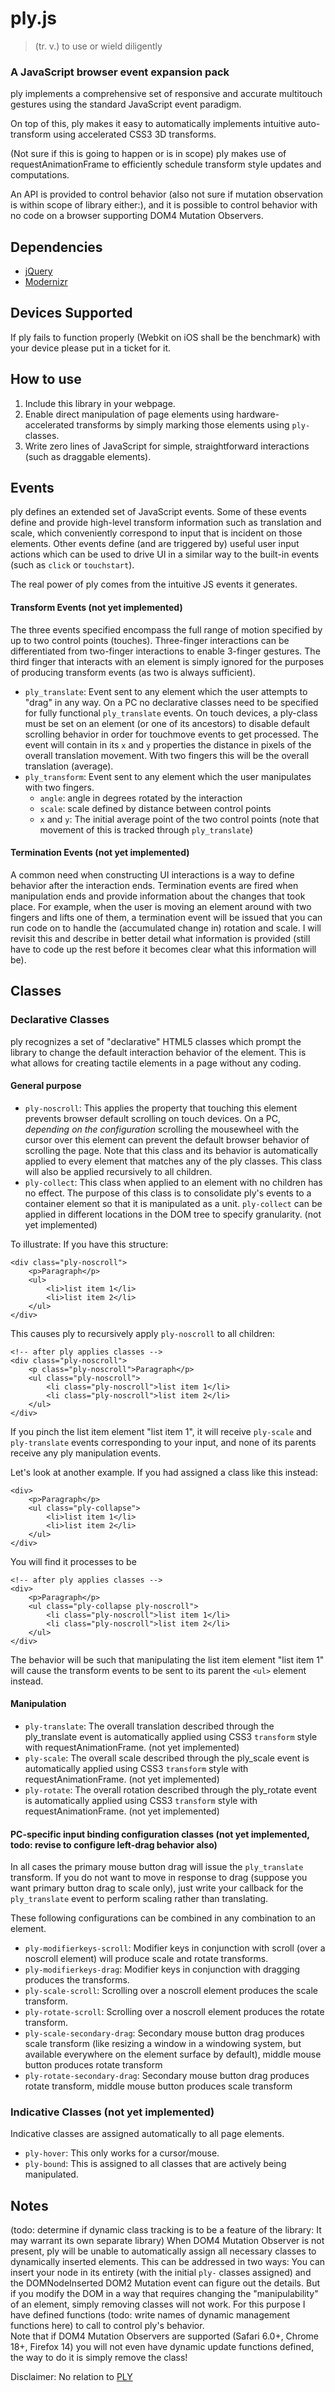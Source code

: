ply.js
======

> (tr. v.) to use or wield diligently

### A JavaScript browser event expansion pack

ply implements a comprehensive set of responsive and accurate multitouch gestures using the standard JavaScript event paradigm.

On top of this, ply makes it easy to automatically implements intuitive auto-transform using accelerated CSS3 3D transforms.

(Not sure if this is going to happen or is in scope) ply makes use of requestAnimationFrame to efficiently schedule transform style updates and computations.

An API is provided to control behavior (also not sure if mutation observation is within scope of library either:), and it is possible to control behavior with no code on a browser supporting DOM4 Mutation Observers. 

## Dependencies

- [jQuery](http://jquery.com/) 
- [Modernizr](http://modernizr.com/)

## Devices Supported

If ply fails to function properly (Webkit on iOS shall be the benchmark) with your device please put in a ticket for it.

## How to use

1. Include this library in your webpage.
2. Enable direct manipulation of page elements using hardware-accelerated transforms by simply marking those elements using `ply-` classes. 
3. Write zero lines of JavaScript for simple, straightforward interactions (such as draggable elements).

## Events

ply defines an extended set of JavaScript events. Some of these events define and provide high-level transform information such as translation and scale, which conveniently correspond to input that is incident on those elements. Other events define (and are triggered by) useful user input actions which can be used to drive UI in a similar way to the built-in events (such as `click` or `touchstart`).

The real power of ply comes from the intuitive JS events it generates. 

#### Transform Events (not yet implemented)

The three events specified encompass the full range of motion specified by up to two control points (touches). Three-finger interactions can be differentiated from two-finger interactions to enable 3-finger gestures. The third finger that interacts with an element is simply ignored for the purposes of producing transform events (as two is always sufficient).

- `ply_translate`: Event sent to any element which the user attempts to "drag" in any way. On a PC no declarative classes need to be specified for fully functional `ply_translate` events. On touch devices, a ply-class must be set on an element (or one of its ancestors) to disable default scrolling behavior in order for touchmove events to get processed. The event will contain in its `x` and `y` properties the distance in pixels of the overall translation movement. With two fingers this will be the overall translation (average). 
- `ply_transform`: Event sent to any element which the user manipulates with two fingers. 
    - `angle`: angle in degrees rotated by the interaction
    - `scale`: scale defined by distance between control points
    - `x` and `y`: The initial average point of the two control points (note that movement of this is tracked through `ply_translate`)

#### Termination Events (not yet implemented)

A common need when constructing UI interactions is a way to define behavior after the interaction ends. Termination events are fired when manipulation ends and provide information about the changes that took place. For example, when the user is moving an element around with two fingers and lifts one of them, a termination event will be issued that you can run code on to handle the (accumulated change in) rotation and scale. I will revisit this and describe in better detail what information is provided (still have to code up the rest before it becomes clear what this information will be).

## Classes

### Declarative Classes

ply recognizes a set of "declarative" HTML5 classes which prompt the library to change the default interaction behavior of the element. This is what allows for creating tactile elements in a page without any coding. 

#### General purpose 

- `ply-noscroll`: This applies the property that touching this element prevents browser default scrolling on touch devices. On a PC, *depending on the configuration* scrolling the mousewheel with the cursor over this element can prevent the default browser behavior of scrolling the page. Note that this class and its behavior is automatically applied to every element that matches any of the ply classes. This class will also be applied recursively to all children.
- `ply-collect`: This class when applied to an element with no children has no effect. The purpose of this class is to consolidate ply's events to a container element so that it is manipulated as a unit. `ply-collect` can be applied in different locations in the DOM tree to specify granularity. (not yet implemented)

To illustrate:
If you have this structure: 

    <div class="ply-noscroll">
        <p>Paragraph</p>
        <ul>
            <li>list item 1</li>
            <li>list item 2</li>
        </ul>
    </div>

This causes ply to recursively apply `ply-noscroll` to all children: 
    
    <!-- after ply applies classes --> 
    <div class="ply-noscroll">
        <p class="ply-noscroll">Paragraph</p>
        <ul class="ply-noscroll">
            <li class="ply-noscroll">list item 1</li>
            <li class="ply-noscroll">list item 2</li>
        </ul>
    </div>

If you pinch the list item element "list item 1", it will receive `ply-scale` and `ply-translate` events corresponding to your input, and none of its parents receive any ply manipulation events. 

Let's look at another example. If you had assigned a class like this instead: 
    
    <div>
        <p>Paragraph</p>
        <ul class="ply-collapse">
            <li>list item 1</li>
            <li>list item 2</li>
        </ul>
    </div>

You will find it processes to be 

    <!-- after ply applies classes --> 
    <div>
        <p>Paragraph</p>
        <ul class="ply-collapse ply-noscroll">
            <li class="ply-noscroll">list item 1</li>
            <li class="ply-noscroll">list item 2</li>
        </ul>
    </div>

The behavior will be such that manipulating the list item element "list item 1" will cause the transform events to be sent to its parent the `<ul>` element instead. 

#### Manipulation 

- `ply-translate`: The overall translation described through the ply_translate event is automatically applied using CSS3 `transform` style with requestAnimationFrame. (not yet implemented)
- `ply-scale`: The overall scale described through the ply_scale event is automatically applied using CSS3 `transform` style with requestAnimationFrame. (not yet implemented)
- `ply-rotate`: The overall rotation described through the ply_rotate event is automatically applied using CSS3 `transform` style with requestAnimationFrame. (not yet implemented)

#### PC-specific input binding configuration classes (not yet implemented, todo: revise to configure left-drag behavior also)

In all cases the primary mouse button drag will issue the `ply_translate` transform. If you do not want to move in response to drag (suppose you want primary button drag to scale only), just write your callback for the `ply_translate` event to perform scaling rather than translating. 

These following configurations can be combined in any combination to an element.

- `ply-modifierkeys-scroll`: Modifier keys in conjunction with scroll (over a noscroll element) will produce scale and rotate transforms.
- `ply-modifierkeys-drag`: Modifier keys in conjunction with dragging produces the transforms.
- `ply-scale-scroll`: Scrolling over a noscroll element produces the scale transform.
- `ply-rotate-scroll`: Scrolling over a noscroll element produces the rotate transform. 
- `ply-scale-secondary-drag`: Secondary mouse button drag produces scale transform (like resizing a window in a windowing system, but available everywhere on the element surface by default), middle mouse button produces rotate transform
- `ply-rotate-secondary-drag`: Secondary mouse button drag produces rotate transform, middle mouse button produces scale transform

### Indicative Classes (not yet implemented)

Indicative classes are assigned automatically to all page elements. 

- `ply-hover`: This only works for a cursor/mouse. 
- `ply-bound`: This is assigned to all classes that are actively being manipulated. 

## Notes

(todo: determine if dynamic class tracking is to be a feature of the library: It may warrant its own separate library) When DOM4 Mutation Observer is not present, ply will be unable to automatically assign all necessary classes to dynamically inserted elements. This can be addressed in two ways: You can insert your node in its entirety (with the initial `ply-` classes assigned) and the DOMNodeInserted DOM2 Mutation event can figure out the details. But if you modify the DOM in a way that requires changing the "manipulability" of an element, simply removing classes will not work. For this purpose I have defined functions (todo: write names of dynamic management functions here) to call to control ply's behavior.  
Note that if DOM4 Mutation Observers are supported (Safari 6.0+, Chrome 18+, Firefox 14) you will not even have dynamic update functions defined, the way to do it is simply remove the class!

Disclaimer: No relation to [PLY](http://www.dabeaz.com/ply/) 